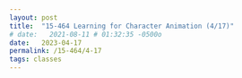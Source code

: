 ```yaml
---
layout: post
title:  "15-464 Learning for Character Animation (4/17)"
# date:   2021-08-11 # 01:32:35 -0500o
date:   2023-04-17
permalink: /15-464/4-17
tags: classes
---
```

